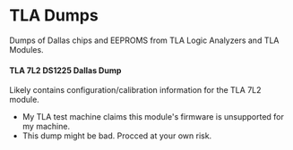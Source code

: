 # TLA Dumps
Dumps of Dallas chips and EEPROMS from TLA Logic Analyzers and TLA Modules.

#### TLA 7L2 DS1225 Dallas Dump
Likely contains configuration/calibration information for the TLA 7L2 module.
- My TLA test machine claims this module's firmware is unsupported for my machine.
- This dump might be bad. Procced at your own risk.

